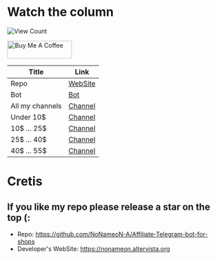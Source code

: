 # Watch the column
![View Count](https://counter.gofiber.io/badge/NoNameoN/Affiliate-Telegram-bot-for-shops)

<a href="https://www.buymeacoffee.com/NoNameoNA" target="_blank"><img src="https://cdn.buymeacoffee.com/buttons/v2/default-black.png" alt="Buy Me A Coffee" style="height: 41px !important;width: 150px !important;" ></a>

|Title| Link |
|--|--|
|Repo|[WebSite](https://nonameon-a.github.io/Affiliate-Telegram-bot-for-shops/)|
|Bot|[Bot](https://t.me/AliExpress_NoNameoN_bot)|
| All my channels | [Channel](https://t.me/AliExpress_Offers_NoNameoN) |
|Under 10$|[Channel](https://t.me/AliExpress_Offers_Under10)|
|10$ ... 25$|[Channel](https://t.me/AliExpress_Offers_10_25)|
|25$ ... 40$|[Channel](https://t.me/AliExpress_From25_To40_NoNameoN)|
|40$ ... 55$|[Channel](https://t.me/AliExpress_Offers_40_55_NoNameoN)|

# Cretis
## If you like my repo please release a star on the top (:
- Repo: https://github.com/NoNameoN-A/Affiliate-Telegram-bot-for-shops
- Developer's WebSite: https://nonameon.altervista.org
